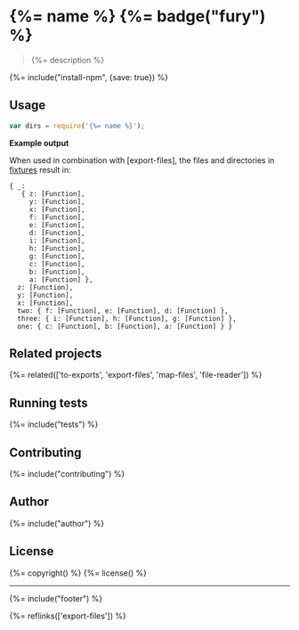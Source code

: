 # {%= name %} {%= badge("fury") %}

> {%= description %}

{%= include("install-npm", {save: true}) %}

## Usage

```js
var dirs = require('{%= name %}');
```

**Example output**

When used in combination with [export-files], the files and directories in [fixtures](./fixtures) result in:

```
{ _:
   { z: [Function],
     y: [Function],
     x: [Function],
     f: [Function],
     e: [Function],
     d: [Function],
     i: [Function],
     h: [Function],
     g: [Function],
     c: [Function],
     b: [Function],
     a: [Function] },
  z: [Function],
  y: [Function],
  x: [Function],
  two: { f: [Function], e: [Function], d: [Function] },
  three: { i: [Function], h: [Function], g: [Function] },
  one: { c: [Function], b: [Function], a: [Function] } }
```

## Related projects
{%= related(['to-exports', 'export-files', 'map-files', 'file-reader']) %}

## Running tests
{%= include("tests") %}

## Contributing
{%= include("contributing") %}

## Author
{%= include("author") %}

## License
{%= copyright() %}
{%= license() %}

***

{%= include("footer") %}

{%= reflinks(['export-files']) %}

